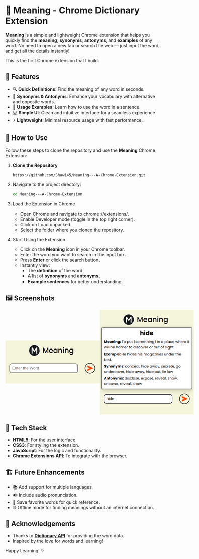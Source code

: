 # 📖 Meaning - Chrome Dictionary Extension

**Meaning** is a simple and lightweight Chrome extension that helps you quickly find the **meaning**, **synonyms**, **antonyms**, and **examples** of any word. No need to open a new tab or search the web — just input the word, and get all the details instantly!

This is the first Chrome extension that I build.


## 🚀 Features

- 🔍 **Quick Definitions**: Find the meaning of any word in seconds.
- 📝 **Synonyms & Antonyms**: Enhance your vocabulary with alternative and opposite words.
- 💬 **Usage Examples**: Learn how to use the word in a sentence.
- 💻 **Simple UI**: Clean and intuitive interface for a seamless experience.
- ⚡ **Lightweight**: Minimal resource usage with fast performance.



## 📖 How to Use

Follow these steps to clone the repository and use the **Meaning** Chrome Extension:

1. **Clone the Repository**
   ```bash
   https://github.com/Shaw145/Meaning---A-Chrome-Extension.git
   ```

2. Navigate to the project directory:
   ```bash
   cd Meaning---A-Chrome-Extension
   ```

3. Load the Extension in Chrome
    - Open Chrome and navigate to chrome://extensions/.
    - Enable Developer mode (toggle in the top right corner).
    - Click on Load unpacked.
    - Select the folder where you cloned the repository.

4. Start Using the Extension
    - Click on the **Meaning** icon in your Chrome toolbar.
    - Enter the word you want to search in the input box.
    - Press **Enter** or click the search button.
    - Instantly view:
        - The **definition** of the word.
        - A list of **synonyms** and **antonyms**.
        - **Example sentences** for better understanding.


## 🖼️ Screenshots

<p style="display: flex; align-items: center; justify-content: space-evenly;">
  <img src="images/demo/demo1.png" alt="Screenshot 1" width="300">
  <img src="images/demo/demo2.png" alt="Screenshot 2" width="300">
</p>


## 🔧 Tech Stack

- **HTML5**: For the user interface.
- **CSS3**: For styling the extension.
- **JavaScript**: For the logic and functionality.
- **Chrome Extensions API**: To integrate with the browser.



## 🏗️ Future Enhancements

- 📚 Add support for multiple languages.
- 🔊 Include audio pronunciation.
- 📌 Save favorite words for quick reference.
- 🌐 Offline mode for finding meanings without an internet connection.




## 🤝 Acknowledgements

- Thanks to **[Dictionary API](https://dictionaryapi.dev/)** for providing the word data.
- Inspired by the love for words and learning!



Happy Learning! ✨
